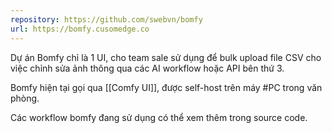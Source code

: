 ```yaml
---
repository: https://github.com/swebvn/bomfy
url: https://bomfy.cusomedge.co
---
```

Dự án Bomfy chỉ là 1 UI, cho team sale sử dụng để bulk upload file CSV cho việc chỉnh sửa ảnh thông qua các AI workflow hoặc API bên thứ 3.

Bomfy hiện tại gọi qua [[Comfy UI]], được self-host trên máy #PC trong văn phòng.

Các workflow bomfy đang sử dụng có thể xem thêm trong source code.